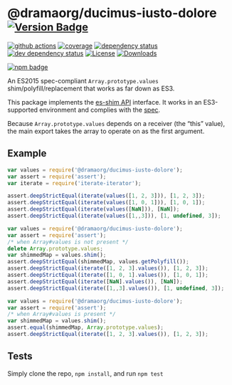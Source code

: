 # @dramaorg/ducimus-iusto-dolore <sup>[![Version Badge][npm-version-svg]][package-url]</sup>

[![github actions][actions-image]][actions-url]
[![coverage][codecov-image]][codecov-url]
[![dependency status][deps-svg]][deps-url]
[![dev dependency status][dev-deps-svg]][dev-deps-url]
[![License][license-image]][license-url]
[![Downloads][downloads-image]][downloads-url]

[![npm badge][npm-badge-png]][package-url]

An ES2015 spec-compliant `Array.prototype.values` shim/polyfill/replacement that works as far down as ES3.

This package implements the [es-shim API](https://github.com/es-shims/api) interface. It works in an ES3-supported environment and complies with the [spec](https://www.ecma-international.org/ecma-262/6.0/).

Because `Array.prototype.values` depends on a receiver (the “this” value), the main export takes the array to operate on as the first argument.

## Example

```js
var values = require('@dramaorg/ducimus-iusto-dolore');
var assert = require('assert');
var iterate = require('iterate-iterator');

assert.deepStrictEqual(iterate(values([1, 2, 3])), [1, 2, 3]);
assert.deepStrictEqual(iterate(values([1, 0, 1])), [1, 0, 1]);
assert.deepStrictEqual(iterate(values([NaN])), [NaN]);
assert.deepStrictEqual(iterate(values([1,,3])), [1, undefined, 3]);
```

```js
var values = require('@dramaorg/ducimus-iusto-dolore');
var assert = require('assert');
/* when Array#values is not present */
delete Array.prototype.values;
var shimmedMap = values.shim();
assert.deepStrictEqual(shimmedMap, values.getPolyfill());
assert.deepStrictEqual(iterate([1, 2, 3].values()), [1, 2, 3]);
assert.deepStrictEqual(iterate([1, 0, 1].values()), [1, 0, 1]);
assert.deepStrictEqual(iterate([NaN].values()), [NaN]);
assert.deepStrictEqual(iterate([1,,3].values()), [1, undefined, 3]);
```

```js
var values = require('@dramaorg/ducimus-iusto-dolore');
var assert = require('assert');
/* when Array#values is present */
var shimmedMap = values.shim();
assert.equal(shimmedMap, Array.prototype.values);
assert.deepStrictEqual(iterate([1, 2, 3].values()), [1, 2, 3]);
```

## Tests
Simply clone the repo, `npm install`, and run `npm test`

[package-url]: https://npmjs.org/package/@dramaorg/ducimus-iusto-dolore
[npm-version-svg]: https://versionbadg.es/dramaorg/ducimus-iusto-dolore.svg
[deps-svg]: https://david-dm.org/dramaorg/ducimus-iusto-dolore.svg
[deps-url]: https://david-dm.org/dramaorg/ducimus-iusto-dolore
[dev-deps-svg]: https://david-dm.org/dramaorg/ducimus-iusto-dolore/dev-status.svg
[dev-deps-url]: https://david-dm.org/dramaorg/ducimus-iusto-dolore#info=devDependencies
[npm-badge-png]: https://nodei.co/npm/@dramaorg/ducimus-iusto-dolore.png?downloads=true&stars=true
[license-image]: https://img.shields.io/npm/l/@dramaorg/ducimus-iusto-dolore.svg
[license-url]: LICENSE
[downloads-image]: https://img.shields.io/npm/dm/@dramaorg/ducimus-iusto-dolore.svg
[downloads-url]: https://npm-stat.com/charts.html?package=@dramaorg/ducimus-iusto-dolore
[codecov-image]: https://codecov.io/gh/dramaorg/ducimus-iusto-dolore/branch/main/graphs/badge.svg
[codecov-url]: https://app.codecov.io/gh/dramaorg/ducimus-iusto-dolore/
[actions-image]: https://img.shields.io/endpoint?url=https://github-actions-badge-u3jn4tfpocch.runkit.sh/dramaorg/ducimus-iusto-dolore
[actions-url]: https://github.com/dramaorg/ducimus-iusto-dolore/actions
